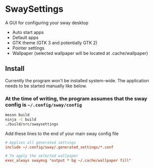 # SwaySettings

A GUI for configuring your sway desktop

- Auto start apps
- Default apps
- GTK theme (GTK 3 and potentially GTK 2)
- Pointer settings
- Wallpaper (selected wallpaper will be located at .cache/wallpaper)

## Install

Currently the program won't be installed system-wide.
The application needs to be started manually like below.

### At the time of writing, the program assumes that the sway config is `~/.config/sway/config`

``` zsh
meson build
ninja -C build
./build/src/swaysettings
```

Add these lines to the end of your main sway config file

``` ini
# Applies all generated settings
include ~/.config/sway/.generated_settings/*.conf

# To apply the selected wallpaper
exec_always swaymsg "output * bg ~/.cache/wallpaper fill"
```
